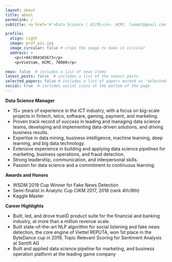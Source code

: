 ```yaml
---
layout: about
title: about
permalink: /
subtitle: <a href='#'>Data Science | AI/ML</a>. HCMC. laampt@gmail.com.

profile:
  align: right
  image: prof_pic.jpg
  image_circular: false # crops the image to make it circular
  address: >
    <p>(+84)904165673</p>
    <p>Vietnam, HCMC, 70000</p>

news: false  # includes a list of news items
latest_posts: false  # includes a list of the newest posts
selected_papers: false # includes a list of papers marked as "selected={true}"
social: true  # includes social icons at the bottom of the page
---
```

**Data Science Manager**
* 15+ years of experience in the ICT industry, with a focus on big-scale projects in fintech, telco, software, gaming, payment, and marketing.
* Proven track record of success in leading and managing data science teams, developing and implementing data-driven solutions, and driving business results.
* Expertise in data mining, business intelligence, machine learning, deep learning, and big data technology.
* Extensive experience in building and applying data science pipelines for marketing, business operations, and fraud detection.
* Strong leadership, communication, and interpersonal skills.
* Passion for data science and a commitment to continuous learning.

**Awards and Honors**
* WSDM 2019 Cup Winner for Fake News Detection
* Semi-finalist in Analytic Cup CIKM 2017, 2018 (rank 4th/8th)
* Kaggle Master

**Career Highlights**
* Built, led, and drove trueID product suite for the financial and banking industry, at more than a million revenue scale.
* Built state-of-the-art NLP algorithm for social listening and fake news detection, the core engine of Viettel REPUTA, won 1st place in the ByteDance cup in 2019, Topic Relevant Scoring for Sentiment Analysis at Sentifi AG
* Built and applied data science pipeline for marketing, and business operation platform at the leading game company